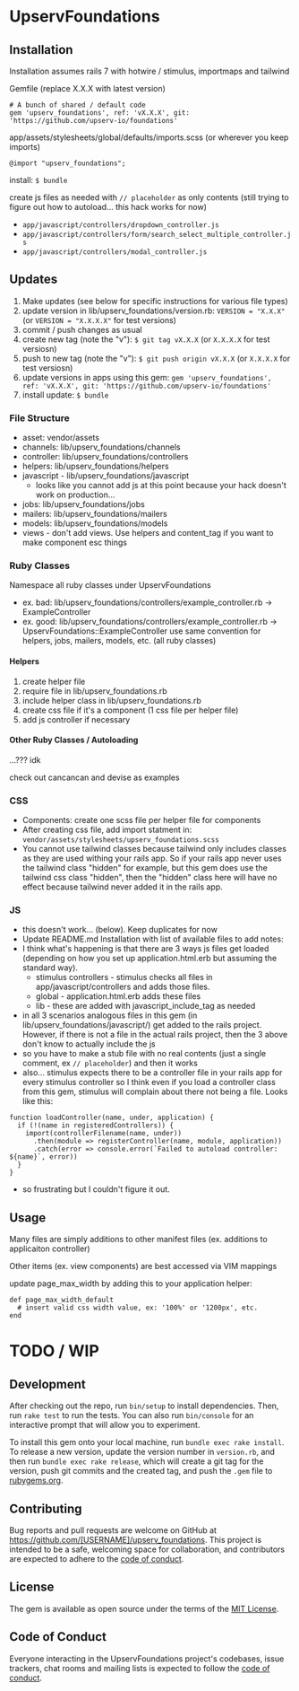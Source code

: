 # UpservFoundations

## Installation
Installation assumes rails 7 with hotwire / stimulus, importmaps and tailwind
 
Gemfile (replace X.X.X with latest version)
```
# A bunch of shared / default code
gem 'upserv_foundations', ref: 'vX.X.X', git: 'https://github.com/upserv-io/foundations'
```
app/assets/stylesheets/global/defaults/imports.scss (or wherever you keep imports)
```
@import "upserv_foundations";
```
install: `$ bundle`

create js files as needed with `// placeholder` as only contents (still trying to figure out how to autoload... this hack works for now) 
- `app/javascript/controllers/dropdown_controller.js`
- `app/javascript/controllers/form/search_select_multiple_controller.js`
- `app/javascript/controllers/modal_controller.js`

## Updates
1. Make updates (see below for specific instructions for various file types)
2. update version in lib/upserv_foundations/version.rb: `VERSION = "X.X.X"` (or `VERSION = "X.X.X.X"` for test versions) 
3. commit / push changes as usual
4. create new tag (note the "v"): `$ git tag vX.X.X` (or `X.X.X.X` for test versiosn)
5. push to new tag (note the "v"): `$ git push origin vX.X.X` (or `X.X.X.X` for test versiosn)
6. update versions in apps using this gem: `gem 'upserv_foundations', ref: 'vX.X.X', git: 'https://github.com/upserv-io/foundations'`
7. install update: `$ bundle`

### File Structure
- asset: vendor/assets
- channels: lib/upserv_foundations/channels
- controller: lib/upserv_foundations/controllers
- helpers: lib/upserv_foundations/helpers
- javascript - lib/upserv_foundations/javascript
  - looks like you cannot add js at this point because your hack doesn't work on production...
- jobs: lib/upserv_foundations/jobs
- mailers: lib/upserv_foundations/mailers
- models: lib/upserv_foundations/models
- views - don't add views. Use helpers and content_tag if you want to make component esc things

### Ruby Classes
Namespace all ruby classes under UpservFoundations
- ex. bad:  lib/upserv_foundations/controllers/example_controller.rb -> ExampleController
- ex. good:  lib/upserv_foundations/controllers/example_controller.rb -> UpservFoundations::ExampleController
use same convention for helpers, jobs, mailers, models, etc. (all ruby classes)

#### Helpers
1. create helper file 
1. require file in lib/upserv_foundations.rb
1. include helper class in lib/upserv_foundations.rb
1. create css file if it's a component (1 css file per helper file)
1. add js controller if necessary

#### Other Ruby Classes / Autoloading
...??? idk

check out cancancan and devise as examples

### CSS
- Components: create one scss file per helper file for components
- After creating css file, add import statment in: `vendor/assets/stylesheets/upserv_foundations.scss`
- You cannot use tailwind classes because tailwind only includes classes as they are used withing your rails app. So if your rails app never uses the tailwind class "hidden" for example, but this gem does use the tailwind css class "hidden", then the "hidden" class here will have no effect because tailwind never added it in the rails app.

### JS
- this doesn't work... (below). Keep duplicates for now
- Update README.md Installation with list of available files to add
notes:
- I think what's happening is that there are 3 ways js files get loaded (depending on how you set up application.html.erb but assuming the standard way).
  - stimulus controllers - stimulus checks all files in app/javascript/controllers and adds those files.
  - global - application.html.erb adds these files
  - lib - these are added with javascript_include_tag as needed
- in all 3 scenarios analogous files in this gem (in lib/upserv_foundations/javascript/) get added to the rails project. However, if there is not a file in the actual rails project, then the 3 above don't know to actually include the js
- so you have to make a stub file with no real contents (just a single comment, ex `// placeholder`) and then it works
- also... stimulus expects there to be a controller file in your rails app for every stimulus controller so I think even if you load a controller class from this gem, stimulus will complain about there not being a file. Looks like this:
```
function loadController(name, under, application) {
  if (!(name in registeredControllers)) {
    import(controllerFilename(name, under))
      .then(module => registerController(name, module, application))
      .catch(error => console.error(`Failed to autoload controller: ${name}`, error))
  }
}
```
- so frustrating but I couldn't figure it out.
  

## Usage

Many files are simply additions to other manifest files (ex. additions to applicaiton controller)

Other items (ex. view components) are best accessed via VIM mappings

update page_max_width by adding this to your application helper:
```
def page_max_width_default
  # insert valid css width value, ex: '100%' or '1200px', etc.
end
```

# TODO / WIP

## Development

After checking out the repo, run `bin/setup` to install dependencies. Then, run `rake test` to run the tests. You can also run `bin/console` for an interactive prompt that will allow you to experiment.

To install this gem onto your local machine, run `bundle exec rake install`. To release a new version, update the version number in `version.rb`, and then run `bundle exec rake release`, which will create a git tag for the version, push git commits and the created tag, and push the `.gem` file to [rubygems.org](https://rubygems.org).

## Contributing

Bug reports and pull requests are welcome on GitHub at https://github.com/[USERNAME]/upserv_foundations. This project is intended to be a safe, welcoming space for collaboration, and contributors are expected to adhere to the [code of conduct](https://github.com/[USERNAME]/upserv_foundations/blob/master/CODE_OF_CONDUCT.md).

## License

The gem is available as open source under the terms of the [MIT License](https://opensource.org/licenses/MIT).

## Code of Conduct

Everyone interacting in the UpservFoundations project's codebases, issue trackers, chat rooms and mailing lists is expected to follow the [code of conduct](https://github.com/[USERNAME]/upserv_foundations/blob/master/CODE_OF_CONDUCT.md).
